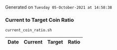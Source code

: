 Generated on `Tuesday 05-October-2021 at 14:58:38`

### Current to Target Coin Ratio
`current_coin_ratio.sh`

Date|Current|Target|Ratio
---|---|---|---
